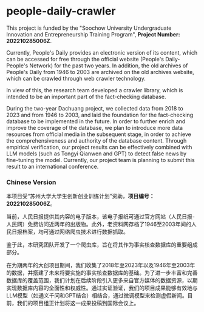 # people-daily-crawler


This project is funded by the "Soochow University Undergraduate Innovation and Entrepreneurship Training Program", **Project Number: 202210285006Z**.

Currently, People's Daily provides an electronic version of its content, which can be accessed for free through the official website (People's Daily-People's Network) for the past two years. In addition, the old archives of People's Daily from 1946 to 2003 are archived on the old archives website, which can be crawled through web crawler technology.

In view of this, the research team developed a crawler library, which is intended to be an important part of the fact-checking database.

During the two-year Dachuang project, we collected data from 2018 to 2023 and from 1946 to 2003, and laid the foundation for the fact-checking database to be implemented in the future. In order to further enrich and improve the coverage of the database, we plan to introduce more data resources from official media in the subsequent stage, in order to achieve the comprehensiveness and authority of the database content. Through empirical verification, our project results can be effectively combined with LLM models (such as Tongyi Qianwen and GPT) to detect false news by fine-tuning the model. Currently, our project team is planning to submit this result to an international conference.


### Chinese Version

本项目受“苏州大学大学生创新创业训练计划”资助，**项目编号：202210285006Z**。

当前，人民日报提供其内容的电子版本，该电子报纸可通过官方网站（人民日报-人民网）免费访问近两年的出版物。此外，老资料网存档了1946至2003年间的人民日报档案，均可通过网络爬虫技术进行数据抓取。

鉴于此，本研究团队开发了一个爬虫库，旨在将其作为事实核查数据库的重要组成部分。

在为期两年的大创项目期间，我们收集了2018年至2023年以及1946年至2003年的数据，并搭建了未来将要实施的事实核查数据库的基础。为了进一步丰富和完善数据库的覆盖范围，我们计划在后续阶段引入更多来自官方媒体的数据资源，以期实现数据库内容的全面性和权威性。通过实证验证，我们的项目成果能够有效地与LLM模型（如通义千问和GPT结合）相结合，通过微调模型来检测虚假新闻。目前，我们的项目组正计划将这一成果投稿到国际会议上。
